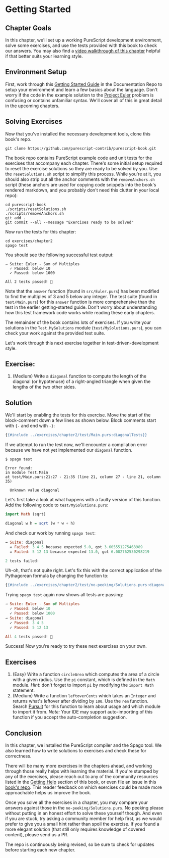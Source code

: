 # Getting Started

## Chapter Goals

In this chapter, we'll set up a working PureScript development environment, solve some exercises, and use the tests provided with this book to check our answers. You may also find a [video walkthrough of this chapter](https://www.youtube.com/watch?v=GPjPwb6d-70) helpful if that better suits your learning style.

## Environment Setup

First, work through this [Getting Started Guide](https://github.com/purescript/documentation/blob/master/guides/Getting-Started.md) in the Documentation Repo to setup your environment and learn a few basics about the language. Don't worry if the code in the example solution to the [Project Euler](http://projecteuler.net/problem=1) problem is confusing or contains unfamiliar syntax. We'll cover all of this in great detail in the upcoming chapters.

## Solving Exercises

Now that you've installed the necessary development tools, clone this book's repo.
```
git clone https://github.com/purescript-contrib/purescript-book.git
```

The book repo contains PureScript example code and unit tests for the exercises that accompany each chapter. There's some initial setup required to reset the exercise solutions so they are ready to be solved by you. Use the `resetSolutions.sh` script to simplify this process. While you're at it, you should also strip out all the anchor comments with the `removeAnchors.sh` script (these anchors are used for copying code snippets into the book's rendered markdown, and you probably don't need this clutter in your local repo):
```
cd purescript-book
./scripts/resetSolutions.sh
./scripts/removeAnchors.sh
git add .
git commit --all --message "Exercises ready to be solved"
```

Now run the tests for this chapter:
```
cd exercises/chapter2
spago test
```

You should see the following successful test output:
```
→ Suite: Euler - Sum of Multiples
  ✓ Passed: below 10
  ✓ Passed: below 1000

All 2 tests passed! 🎉
```

Note that the `answer` function (found in `src/Euler.purs`) has been modified to find the multiples of 3 and 5 below any integer. The test suite (found in `test/Main.purs`) for this `answer` function is more comprehensive than the test in the earlier getting-started guide. Don't worry about understanding how this test framework code works while reading these early chapters.

The remainder of the book contains lots of exercises. If you write your solutions in the `Test.MySolutions` module (`test/MySolutions.purs`), you can check your work against the provided test suite.

Let's work through this next exercise together in test-driven-development style.

## Exercise:
1. (Medium) Write a `diagonal` function to compute the length of the diagonal (or hypotenuse) of a right-angled triangle when given the lengths of the two other sides.

## Solution

We'll start by enabling the tests for this exercise. Move the start of the block-comment down a few lines as shown below. Block comments start with `{-` and end with `-}`:
```hs
{{#include ../exercises/chapter2/test/Main.purs:diagonalTests}}
```

If we attempt to run the test now, we'll encounter a compilation error because we have not yet implemented our `diagonal` function.

```
$ spago test

Error found:
in module Test.Main
at test/Main.purs:21:27 - 21:35 (line 21, column 27 - line 21, column 35)

  Unknown value diagonal
```

Let's first take a look at what happens with a faulty version of this function. Add the following code to `test/MySolutions.purs`:
```hs
import Math (sqrt)

diagonal w h = sqrt (w * w + h)
```

And check our work by running `spago test`:
```hs
→ Suite: diagonal
  ☠ Failed: 3 4 5 because expected 5.0, got 3.605551275463989
  ☠ Failed: 5 12 13 because expected 13.0, got 6.082762530298219

2 tests failed:
```

Uh-oh, that's not quite right. Let's fix this with the correct application of the Pythagorean formula by changing the function to:
```hs
{{#include ../exercises/chapter2/test/no-peeking/Solutions.purs:diagonal}}
```

Trying `spago test` again now shows all tests are passing:
```hs
→ Suite: Euler - Sum of Multiples
  ✓ Passed: below 10
  ✓ Passed: below 1000
→ Suite: diagonal
  ✓ Passed: 3 4 5
  ✓ Passed: 5 12 13

All 4 tests passed! 🎉
```

Success! Now you're ready to try these next exercises on your own.

## Exercises

 1. (Easy) Write a function `circleArea` which computes the area of a circle with a given radius. Use the `pi` constant, which is defined in the `Math` module. _Hint_: don't forget to import `pi` by modifying the `import Math` statement.
 1. (Medium) Write a function `leftoverCents` which takes an `Integer` and returns what's leftover after dividing by `100`. Use the `rem` function. Search [Pursuit](https://pursuit.purescript.org/) for this function to learn about usage and which module to import it from. _Note:_ Your IDE may support auto-importing of this function if you accept the auto-completion suggestion.

## Conclusion

In this chapter, we installed the PureScript compiler and the Spago tool. We also learned how to write solutions to exercises and check these for correctness.

There will be many more exercises in the chapters ahead, and working through those really helps with learning the material. If you're stumped by any of the exercises, please reach out to any of the community resources listed in the [Getting Help](https://book.purescript.org/chapter1.html#getting-help) section of this book, or even file an issue in this [book's repo](https://github.com/purescript-contrib/purescript-book/issues). This reader feedback on which exercises could be made more approachable helps us improve the book.

Once you solve all the exercises in a chapter, you may compare your answers against those in the `no-peeking/Solutions.purs`. No peeking please without putting in an honest effort to solve these yourself though. And even if you are stuck, try asking a community member for help first, as we would prefer to give you a small hint rather than spoil the exercise. If you found a more elegant solution (that still only requires knowledge of covered content), please send us a PR.

The repo is continuously being revised, so be sure to check for updates before starting each new chapter.
